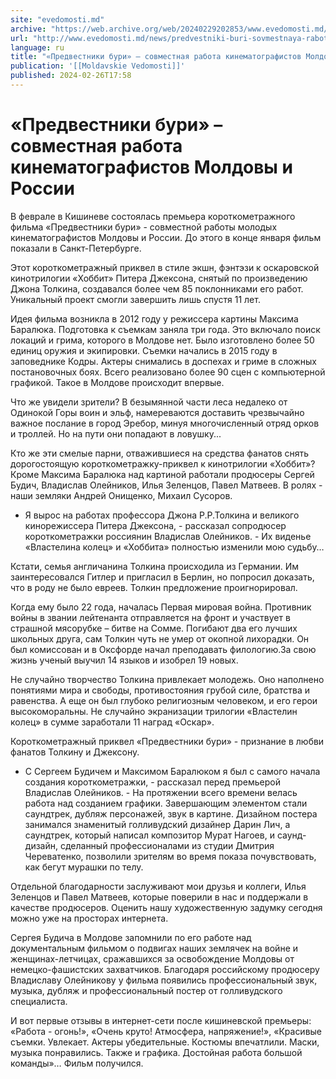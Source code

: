 ```yaml
---
site: "evedomosti.md"
archive: "https://web.archive.org/web/20240229202853/www.evedomosti.md/news/predvestniki-buri-sovmestnaya-rabota-kinematografistov-moldo"
url: "http://www.evedomosti.md/news/predvestniki-buri-sovmestnaya-rabota-kinematografistov-moldo"
language: ru
title: "«Предвестники бури» – совместная работа кинематографистов Молдовы и России"
publication: '[[Moldavskie Vedomosti]]'
published: 2024-02-26T17:58
---
```


# «Предвестники бури» – совместная работа кинематографистов Молдовы и России

В феврале в Кишиневе состоялась премьера короткометражного фильма «Предвестники бури» - совместной работы молодых кинематографистов Молдовы и России. До этого в конце января фильм показали в Санкт-Петербурге.

Этот короткометражный приквел в стиле экшн, фэнтэзи к оскаровской кинотрилогии «Хоббит» Питера Джексона, снятый по произведению Джона Толкина, создавался более чем 85 поклонниками его работ. Уникальный проект смогли завершить лишь спустя 11 лет.

Идея фильма возникла в 2012 году у режиссера картины Максима Баралюка. Подготовка к съемкам заняла три года. Это включало поиск локаций и грима, которого в Молдове нет. Было изготовлено более 50 единиц оружия и экипировки. Съемки начались в 2015 году в заповеднике Кодры. Актеры снимались в доспехах и гриме в сложных постановочных боях. Всего реализовано более 90 сцен с компьютерной графикой. Такое в Молдове происходит впервые.

Что же увидели зрители? В безымянной части леса недалеко от Одинокой Горы воин и эльф, намереваются доставить чрезвычайно важное послание в город Эребор, минуя многочисленный отряд орков и троллей. Но на пути они попадают в ловушку...

Кто же эти смелые парни, отважившиеся на средства фанатов снять дорогостоящую короткометражку-приквел к кинотрилогии «Хоббит»? Кроме Максима Баралюка над картиной работали продюсеры Сергей Будич, Владислав Олейников, Илья Зеленцов, Павел Матвеев. В ролях - наши земляки Андрей Онищенко, Михаил Сусоров.

- Я вырос на работах профессора Джона Р.Р.Толкина и великого кинорежиссера Питера Джексона, - рассказал сопродюсер короткометражки россиянин Владислав Олейников. - Их виденье «Властелина колец» и «Хоббита» полностью изменили мою судьбу…

Кстати, семья англичанина Толкина происходила из Германии. Им заинтересовался Гитлер и пригласил в Берлин, но попросил доказать, что в роду не было евреев. Толкин предложение проигнорировал.

Когда ему было 22 года, началась Первая мировая война. Противник войны в звании лейтенанта отправляется на фронт и участвует в страшной мясорубке – битве на Сомме. Погибают два его лучших школьных друга, сам Толкин чуть не умер от окопной лихорадки. Он был комиссован и в Оксфорде начал преподавать филологию.За свою жизнь ученый выучил 14 языков и изобрел 19 новых.

Не случайно творчество Толкина привлекает молодежь. Оно наполнено понятиями мира и свободы, противостояния грубой силе, братства и равенства. А еще он был глубоко религиозным человеком, и его герои высокоморальны. Не случайно экранизации трилогии «Властелин колец» в сумме заработали 11 наград «Оскар».

Короткометражный приквел «Предвестники бури» - признание в любви фанатов Толкину и Джексону.

- С Сергеем Будичем и Максимом Баралюком я был с самого начала создания короткометражки, - рассказал перед премьерой Владислав Олейников. - На протяжении всего времени велась работа над созданием графики. Завершающим элементом стали саундтрек, дубляж персонажей, звук в картине. Дизайном постера занимался знаменитый голливудский дизайнер Дарин Лич, а саундтрек, который написал композитор Мурат Нагоев, и саунд-дизайн, сделанный профессионалами из студии Дмитрия Череватенко, позволили зрителям во время показа почувствовать, как бегут мурашки по телу.

Отдельной благодарности заслуживают мои друзья и коллеги, Илья Зеленцов и Павел Матвеев, которые поверили в нас и поддержали в качестве продюсеров. Оценить нашу художественную задумку сегодня можно уже на просторах интернета.

Сергея Будича в Молдове запомнили по его работе над документальным фильмом о подвигах наших землячек на войне и женщинах-летчицах, сражавшихся за освобождение Молдовы от немецко-фашистских захватчиков. Благодаря российскому продюсеру Владиславу Олейникову у фильма появились профессиональный звук, музыка, дубляж и профессиональный постер от голливудского специалиста.

И вот первые отзывы в интернет-сети после кишиневской премьеры: «Работа - огонь!», «Очень круто! Атмосфера, напряжение!», «Красивые съемки. Увлекает. Актеры убедительные. Костюмы впечатлили. Маски, музыка понравились. Также и графика. Достойная работа большой команды»… Фильм получился.